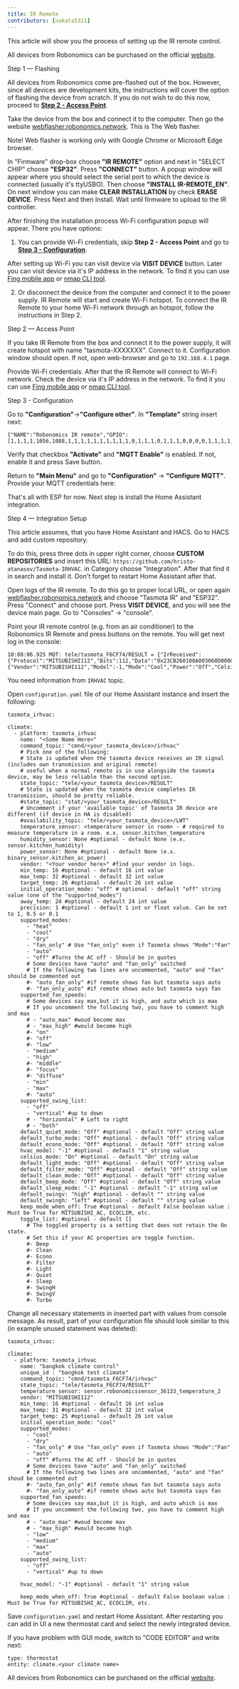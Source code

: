 ```yaml
---
title: IR Remote
contributors: [nakata5321]
---
```

This article will show you the process of setting up the IR remote control.

<robo-wiki-note type="warning">  

All devices from Robonomics can be purchased on the official [website](https://robonomics.network/devices/).

</robo-wiki-note>

<robo-wiki-video autoplay loop controls :videos="[{src: 'https://crustipfs.info/ipfs/QmUpSdy3oQbU7dx59sE3MMdL1kr6E2TKsPA5kmFeKHTgF4', type:'mp4'}]" />

<robo-wiki-title :type="2" anchor="step1">
Step 1 — Flashing
</robo-wiki-title>

<robo-wiki-note type="warning">  

All devices from Robonomics come pre-flashed out of the box. However, since all devices are development kits, the instructions will cover the option of flashing the device from scratch. If you do not wish to do this now, proceed to [**Step 2 - Access Point**](/docs/ir-controller/#step2).

</robo-wiki-note>

Take the device from the box and connect it to the computer. Then go the website [webflasher.robonomics.network](https://webflasher.robonomics.network/). This is The Web flasher.

<robo-wiki-video autoplay loop controls :videos="[{src: 'https://crustipfs.info/ipfs/QmT6CDmmF8yahM1WTCwmAZBcrYUh6xxXpmvuboiYe42rEQ', type:'mp4'}]" />

<robo-wiki-note type="warning"> Note! Web flasher is working only with Google Chrome or Microsoft Edge browser.</robo-wiki-note>

In "Firmware" drop-box choose **"IR REMOTE"** option and next in "SELECT CHIP" choose **"ESP32"**. Press **"CONNECT"** button.
A popup window will appear where you should select the serial port to which the device is connected (usually it's ttyUSBO). Then choose **"INSTALL IR-REMOTE_EN"**. 
On next window you can make **CLEAR INSTALLATION** by check **ERASE DEVICE**. Press Next and then Install. Wait until firmware to upload to the IR controller.

After finishing the installation process Wi-Fi configuration popup will appear. There you have options:

1) You can provide Wi-Fi credentials, skip **Step 2 - Access Point** and go to [**Step 3 - Configuration**](/docs/ir-controller/#step3).

<robo-wiki-video autoplay loop controls :videos="[{src: 'https://crustipfs.info/ipfs/QmVbCvncuEZFVDpxnpD3VyE4LCx8TN6xKCVs4MkrJGhGDx', type:'mp4'}]" />

After setting up Wi-Fi you can visit device via **VISIT DEVICE** button. Later you can visit device via it's IP address in the network. To find it you can use [Fing mobile app](https://www.fing.com/products) or 
[nmap CLI tool](https://vitux.com/find-devices-connected-to-your-network-with-nmap/).

2) Or disconnect the device from the computer and connect it to the power supply. IR Remote will start and create Wi-Fi hotspot. To connect the IR Remote to your home Wi-Fi network through an hotspot, follow the instructions in Step 2.

<robo-wiki-title :type="2" anchor="step2">
Step 2 — Access Point
</robo-wiki-title>

If you take IR Remote from the box and connect it to the power supply, it will create hotspot with name "tasmota-XXXXXXX". Connect to it. Configuration window should open. If not, open web-browser and go to `192.168.4.1` page.

<robo-wiki-picture src="ir-controller/phone-wifi.jpg" />

Provide Wi-Fi credentials. After that the IR Remote will connect to Wi-Fi network. Check the device via it's IP address in the network. To find it you can use [Fing mobile app](https://www.fing.com/products) or 
[nmap CLI tool](https://vitux.com/find-devices-connected-to-your-network-with-nmap/).


<robo-wiki-title :type="2" anchor="step3">
Step 3 - Configuration
</robo-wiki-title>

<robo-wiki-video autoplay loop controls :videos="[{src: 'https://crustipfs.info/ipfs/QmZokF8TnReLt4B6q8ixkBmpZwpiiU9PQCPdyJw9RcnYFn', type:'mp4'}]" />

Go to **"Configuration"**->**"Configure other"**. In **"Template"** string insert next:

<code-helper copy>

```shell
{"NAME":"Robonomics IR remote","GPIO":[1,1,1,1,1056,1088,1,1,1,1,1,1,1,1,1,1,0,1,1,1,0,1,1,1,0,0,0,0,1,1,1,1,1,0,0,1],"FLAG":0,"BASE":1}
```
</code-helper>

Verify that checkbox **"Activate"** and **"MQTT Enable"** is enabled. If not, enable it and press Save button.

Return to **"Main Menu"** and go to **"Configuration"** -> **"Configure MQTT"**.
Provide your MQTT credentials here:

<robo-wiki-picture src="ir-controller/mqtt.jpg" />

That's all with ESP for now. Next step is install the Home Assistant integration.

<robo-wiki-title :type="2" anchor="step4">
Step 4 — Integration Setup
</robo-wiki-title>

This article assumes, that you have Home Assistant and HACS. Go to HACS and add custom repository. 

<robo-wiki-video autoplay loop controls :videos="[{src: 'https://crustipfs.info/ipfs/QmSqvGpq5q9tHUsi45VkycQamR2o2hoDcyAgiz2dp279eF', type:'mp4'}]" />

To do this, press three dots in upper right corner, choose **CUSTOM REPOSITORIES**
and insert this URL: `https://github.com/hristo-atanasov/Tasmota-IRHVAC`. in Category choose "Integration". After that find it in search and install it. Don't forget to restart Home Assistant after that.

Open logs of the IR remote. To do this go to proper local URL, or open again [webflasher.robonomics.network](https://webflasher.robonomics.network/) and choose "Tasmota IR" and "ESP32". Press "Connect" and choose port.
Press **VISIT DEVICE**, and you will see the device main page. Go to "Consoles" -> "console".

Point your IR remote control (e.g. from an air conditioner) to the Robonomics IR Remote and press buttons on the remote. You will get next log in the console:
```
10:08:06.925 MQT: tele/tasmota_F6CF74/RESULT = {"IrReceived":{"Protocol":"MITSUBISHI112","Bits":112,"Data":"0x23CB260100A003060D00000000CB","Repeat":0,"IRHVAC":{"Vendor":"MITSUBISHI112","Model":-1,"Mode":"Cool","Power":"Off","Celsius":"On","Temp":25,"FanSpeed":"Medium","SwingV":"Highest","SwingH":"Auto","Quiet":"Off","Turbo":"Off","Econo":"Off","Light":"Off","Filter":"Off","Clean":"Off","Beep":"Off","Sleep":-1}}}
```
You need information from `IRHVAC` topic. 

Open `configuration.yaml` file of our Home Assistant instance and insert the following:

<code-helper copy>

```shell
tasmota_irhvac:

climate:
  - platform: tasmota_irhvac
    name: "<Some Name Here>"
    command_topic: "cmnd/<your_tasmota_device>/irhvac"
    # Pick one of the following:
    # State is updated when the tasmota device receives an IR signal (includes own transmission and original remote)
    # useful when a normal remote is in use alongside the tasmota device, may be less reliable than the second option.
    state_topic: "tele/<your_tasmota_device>/RESULT"
    # State is updated when the tasmota device completes IR transmission, should be pretty reliable.
    #state_topic: "stat/<your_tasmota_device>/RESULT"
    # Uncomment if your 'available topic' of Tasmota IR device are different (if device in HA is disabled)
    #availability_topic: "tele/<your_tasmota_device>/LWT"
    temperature_sensor: <temperature sensor in room> - # required to measure temperature in a room. e.x. sensor.kitchen_temperature
    humidity_sensor: None #optional - default None (e.x. sensor.kitchen_humidity)
    power_sensor: None #optional - default None (e.x. binary_sensor.kitchen_ac_power)
    vendor: "<Your vendor here>" #find your vendor in logs.
    min_temp: 16 #optional - default 16 int value
    max_temp: 32 #optional - default 32 int value
    target_temp: 26 #optional - default 26 int value
    initial_operation_mode: "off" # optional - default "off" string value (one of the "supported_modes")
    away_temp: 24 #optional - default 24 int value
    precision: 1 #optional - default 1 int or float value. Can be set to 1, 0.5 or 0.1
    supported_modes:
      - "heat"
      - "cool"
      - "dry"
      - "fan_only" # Use "fan_only" even if Tasmota shows "Mode":"Fan"
      - "auto"
      - "off" #Turns the AC off - Should be in quotes
      # Some devices have "auto" and "fan_only" switched
      # If the following two lines are uncommented, "auto" and "fan" should be commented out
      #- "auto_fan_only" #if remote shows fan but tasmota says auto
      #- "fan_only_auto" #if remote shows auto but tasmota says fan
    supported_fan_speeds:
      # Some devices say max,but it is high, and auto which is max
      # If you uncomment the following two, you have to comment high and max
      # - "auto_max" #woud become max
      # - "max_high" #would become high
      #- "on"
      #- "off"
      #- "low"
      - "medium"
      - "high"
      #- "middle"
      #- "focus"
      #- "diffuse"
      - "min"
      - "max"
      #- "auto"
    supported_swing_list:
      - "off"
      - "vertical" #up to down
      # - "horizontal" # Left to right
      # - "both"
    default_quiet_mode: "Off" #optional - default "Off" string value
    default_turbo_mode: "Off" #optional - default "Off" string value
    default_econo_mode: "Off" #optional - default "Off" string value
    hvac_model: "-1" #optional - default "1" string value
    celsius_mode: "On" #optional - default "On" string value
    default_light_mode: "Off" #optional - default "Off" string value
    default_filter_mode: "Off" #optional - default "Off" string value
    default_clean_mode: "Off" #optional - default "Off" string value
    default_beep_mode: "Off" #optional - default "Off" string value
    default_sleep_mode: "-1" #optional - default "-1" string value
    default_swingv: "high" #optional - default "" string value
    default_swingh: "left" #optional - default "" string value 
    keep_mode_when_off: True #optional - default False boolean value : Must be True for MITSUBISHI_AC, ECOCLIM, etc.
    toggle_list: #optional - default []
      # The toggled property is a setting that does not retain the On state.
      # Set this if your AC properties are toggle function.
      #- Beep
      #- Clean
      #- Econo
      #- Filter
      #- Light
      #- Quiet
      #- Sleep
      #- SwingH
      #- SwingV
      #- Turbo
```
</code-helper>


Change all necessary statements in inserted part with values from console message. As result, part of your configuration file should look similar to this
(in example unused statement was deleted):
```
tasmota_irhvac:

climate:
  - platform: tasmota_irhvac
    name: "bangkok climate control"
    unique_id : "bangkok test climate"
    command_topic: "cmnd/tasmota_F6CF74/irhvac"
    state_topic: "tele/tasmota_F6CF74/RESULT"
    temperature_sensor: sensor.robonomicssensor_36133_temperature_2
    vendor: "MITSUBISHI112"
    min_temp: 16 #optional - default 16 int value
    max_temp: 31 #optional - default 32 int value
    target_temp: 25 #optional - default 26 int value
    initial_operation_mode: "cool"
    supported_modes:
      - "cool"
      - "dry"
      - "fan_only" # Use "fan_only" even if Tasmota shows "Mode":"Fan"
      - "auto"
      - "off" #Turns the AC off - Should be in quotes
      # Some devices have "auto" and "fan_only" switched
      # If the following two lines are uncommented, "auto" and "fan" shoud be commented out
      #- "auto_fan_only" #if remote shows fan but tasmota says auto
      #- "fan_only_auto" #if remote shows auto but tasmota says fan
    supported_fan_speeds:
      # Some devices say max,but it is high, and auto which is max
      # If you uncomment the following two, you have to comment high and max
      # - "auto_max" #woud become max
      # - "max_high" #would become high
      - "low"
      - "medium"
      - "max"
      - "auto"
    supported_swing_list:
      - "off"
      - "vertical" #up to down

    hvac_model: "-1" #optional - default "1" string value

    keep_mode_when_off: True #optional - default False boolean value : Must be True for MITSUBISHI_AC, ECOCLIM, etc.

```

Save `configuration.yaml` and restart Home Assistant.
After restarting you can add in UI a new thermostat card and select the newly integrated device.

<robo-wiki-picture src="ir-controller/thermo.jpg" />

If you have problem with GUI mode, switch to "CODE EDITOR" and write next:
```
type: thermostat
entity: climate.<your climate name>
```

<robo-wiki-note type="warning">  

All devices from Robonomics can be purchased on the official [website](https://robonomics.network/devices/).

</robo-wiki-note>